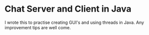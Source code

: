 Chat Server and Client in Java
==============================

I wrote this to practise creating GUI's and using threads in Java.
Any improvement tips are well come.
